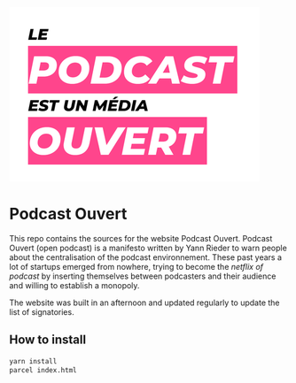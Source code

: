 ![podcast ouvert](/img/podcastouvert.png)

# Podcast Ouvert

This repo contains the sources for the website Podcast Ouvert. Podcast Ouvert (open podcast) is a manifesto written by Yann Rieder to warn people about the centralisation of the podcast environnement. These past years a lot of startups emerged from nowhere, trying to become the *netflix of podcast* by inserting themselves between podcasters and their audience and willing to establish a monopoly.

The website was built in an afternoon and updated regularly to update the list of signatories.

## How to install

```
yarn install
parcel index.html
```

